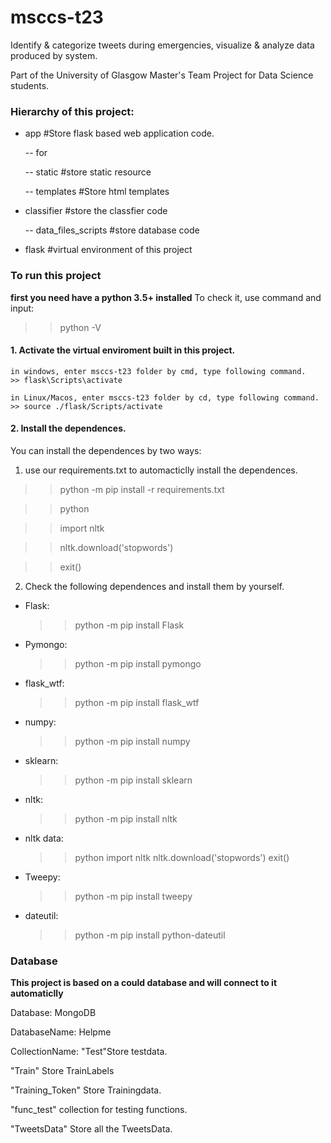 # msccs-t23
Identify &amp; categorize tweets during emergencies, visualize &amp; analyze data produced by system.

Part of the University of Glasgow Master's Team Project for Data Science students.

### Hierarchy of this project:

- app #Store flask based web application code.

    -- for

    -- static #store static resource
 
    -- templates #Store html templates

 - classifier #store the classfier code
 
    -- data_files_scripts #store database code

 - flask #virtual environment of this project

### To run this project
**first you need have a python 3.5+ installed**
To check it, use command and input:
>> python -V
#### 1. Activate the virtual enviroment built in this project.
    in windows, enter msccs-t23 folder by cmd, type following command.
    >> flask\Scripts\activate
    
    in Linux/Macos, enter msccs-t23 folder by cd, type following command.
    >> source ./flask/Scripts/activate

#### 2. Install the dependences.
You can install the dependences by two ways:
1. use our requirements.txt to automacticlly install the dependences.
>> python -m pip install -r requirements.txt

>> python

>> import nltk

>> nltk.download('stopwords')

>> exit()

2. Check the following dependences and install them by yourself.

- Flask:
    >>python -m pip install Flask

- Pymongo:
    >>python -m pip install pymongo

- flask_wtf:
    >>python -m pip install flask_wtf

- numpy:
    >>python -m pip install numpy

- sklearn:
    >>python -m pip install sklearn

- nltk:
    >>python -m pip install nltk

- nltk data:
    >>python 
    >>import nltk
    >>nltk.download('stopwords')
    >>exit()
           
- Tweepy:
    >>python -m pip install tweepy

- dateutil:
    >>python -m pip install python-dateutil

### Database

**This project is based on a could database and will connect to it automaticlly**

Database: MongoDB

DatabaseName: Helpme

CollectionName:
"Test"Store testdata.

"Train" Store TrainLabels


"Training_Token" Store Trainingdata.


"func_test" collection for testing functions.

"TweetsData" Store all the TweetsData.
